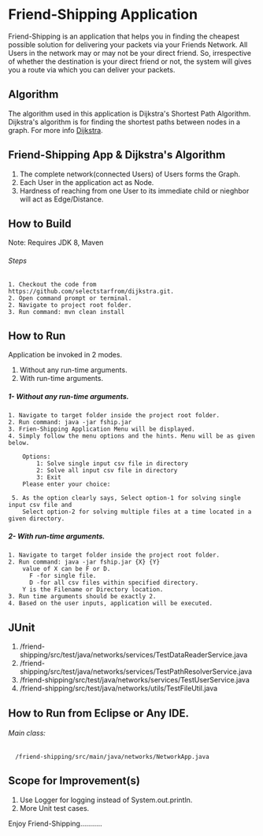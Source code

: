 # Friend-Shipping Application
Friend-Shipping is an application that helps you in finding the cheapest possible solution for delivering your packets via your Friends Network.
All Users in the network may or may not be your direct friend. So, irrespective of whether the destination is your direct friend or not, the system will gives you a route via which you can deliver your packets.

## Algorithm
The algorithm used in this application is Dijkstra's Shortest Path Algorithm.
Dijkstra's algorithm is for finding the shortest paths between nodes in a graph.
For more info [Dijkstra](https://en.wikipedia.org/wiki/Dijkstra%27s_algorithm).

## Friend-Shipping App & Dijkstra's Algorithm
  1. The complete network(connected Users) of Users forms the Graph.
  2. Each User in the application act as Node.
  3. Hardness of reaching from one User to its immediate child or nieghbor will act as Edge/Distance.

## How to Build
Note: Requires JDK 8, Maven
###### Steps
    1. Checkout the code from https://github.com/selectstarfrom/dijkstra.git.
    2. Open command prompt or terminal.
    2. Navigate to project root folder.
    3. Run command: mvn clean install
    
## How to Run
Application be invoked in 2 modes.
  1) Without any run-time arguments.
  2) With run-time arguments.
   
   ##### 1- Without any run-time arguments.
    1. Navigate to target folder inside the project root folder.
    2. Run command: java -jar fship.jar
    3. Frien-Shipping Application Menu will be displayed.
    4. Simply follow the menu options and the hints. Menu will be as given below.

        Options:
            1: Solve single input csv file in directory
            2: Solve all input csv file in directory
            3: Exit
        Please enter your choice:
        
     5. As the option clearly says, Select option-1 for solving single input csv file and 
        Select option-2 for solving multiple files at a time located in a given directory.
        
   ##### 2- With run-time arguments.
    1. Navigate to target folder inside the project root folder.
    2. Run command: java -jar fship.jar {X} {Y}
        value of X can be F or D.
          F -for single file.
          D -for all csv files within specified directory.
        Y is the Filename or Directory location.
    3. Run time arguments should be exactly 2.
    4. Based on the user inputs, application will be executed.

## JUnit
  1. /friend-shipping/src/test/java/networks/services/TestDataReaderService.java
  2. /friend-shipping/src/test/java/networks/services/TestPathResolverService.java
  3. /friend-shipping/src/test/java/networks/services/TestUserService.java
  4. /friend-shipping/src/test/java/networks/utils/TestFileUtil.java

## How to Run from Eclipse or Any IDE.
  ###### Main class:
      /friend-shipping/src/main/java/networks/NetworkApp.java
      
## Scope for Improvement(s)
  1. Use Logger for logging instead of System.out.println.
  2. More Unit test cases.

Enjoy Friend-Shipping...........

